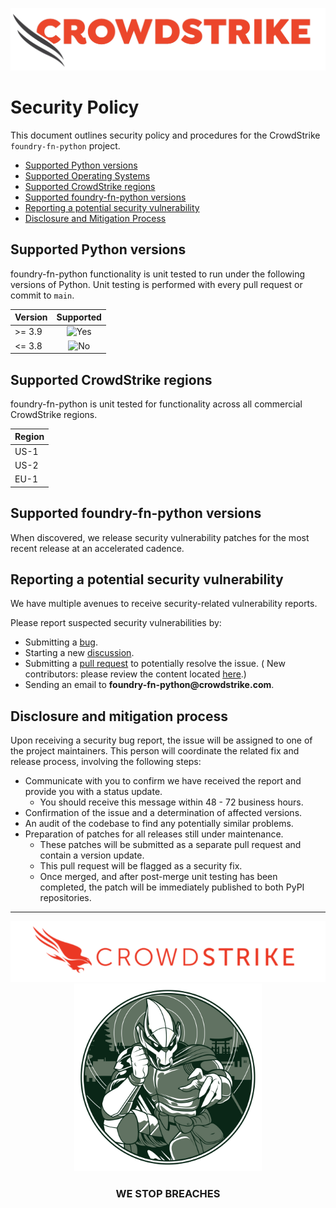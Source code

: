 ![CrowdStrike Falcon](/docs/asset/cs-logo.png?raw=true)

# Security Policy

This document outlines security policy and procedures for the CrowdStrike `foundry-fn-python` project.

+ [Supported Python versions](#supported-python-versions)
+ [Supported Operating Systems](#supported-operating-systems)
+ [Supported CrowdStrike regions](#supported-crowdstrike-regions)
+ [Supported foundry-fn-python versions](#supported-foundry-fn-python-versions)
+ [Reporting a potential security vulnerability](#reporting-a-potential-security-vulnerability)
+ [Disclosure and Mitigation Process](#disclosure-and-mitigation-process)

## Supported Python versions

foundry-fn-python functionality is unit tested to run under the following versions of Python.
Unit testing is performed with every pull request or commit to `main`.

| Version |                    Supported                    |
|:--------|:-----------------------------------------------:|
| \>= 3.9 | ![Yes](https://img.shields.io/badge/-YES-green) |
| <= 3.8  |   ![No](https://img.shields.io/badge/-NO-red)   |

## Supported CrowdStrike regions

foundry-fn-python is unit tested for functionality across all commercial CrowdStrike regions.

| Region |
|:-------|
| US-1   |
| US-2   |
| EU-1   |

## Supported foundry-fn-python versions

When discovered, we release security vulnerability patches for the most recent release at an accelerated cadence.

## Reporting a potential security vulnerability

We have multiple avenues to receive security-related vulnerability reports.

Please report suspected security vulnerabilities by:

+ Submitting
  a [bug](https://github.com/CrowdStrike/foundry-fn-python/issues/new?assignees=&labels=bug+%3Abug%3A&template=bug_report.md&title=%5B+BUG+%5D+...).
+ Starting a new [discussion](https://github.com/CrowdStrike/foundry-fn-python/discussions).
+ Submitting a [pull request](https://github.com/CrowdStrike/foundry-fn-python/pulls) to potentially resolve the issue. (
  New
  contributors: please review the content
  located [here](https://github.com/CrowdStrike/foundry-fn-python/blob/main/CONTRIBUTING.md).)
+ Sending an email to __foundry-fn-python@crowdstrike.com__.

## Disclosure and mitigation process

Upon receiving a security bug report, the issue will be assigned to one of the project maintainers. This person will
coordinate the related fix and release
process, involving the following steps:

+ Communicate with you to confirm we have received the report and provide you with a status update.
    - You should receive this message within 48 - 72 business hours.
+ Confirmation of the issue and a determination of affected versions.
+ An audit of the codebase to find any potentially similar problems.
+ Preparation of patches for all releases still under maintenance.
    - These patches will be submitted as a separate pull request and contain a version update.
    - This pull request will be flagged as a security fix.
    - Once merged, and after post-merge unit testing has been completed, the patch will be immediately published to both
      PyPI repositories.

---

<p align="center"><img src="https://raw.githubusercontent.com/CrowdStrike/foundry-fn-python/main/docs/asset/cs-logo-footer.png"><BR/><img width="300px" src="https://raw.githubusercontent.com/CrowdStrike/foundry-fn-python/main/docs/asset/adversary-goblin-panda.png"></P>
<h3><P align="center">WE STOP BREACHES</P></h3>
